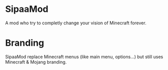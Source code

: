 # SipaaMod
A mod who try to completly change your vision of Minecraft forever.

# Branding
SipaaMod replace Minecraft menus (like main menu, options...) but still uses Minecraft & Mojang branding.
